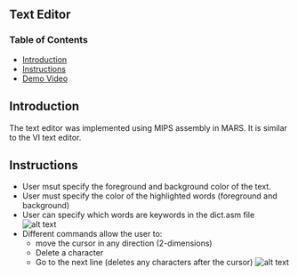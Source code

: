 ## Text Editor

### Table of Contents

- [Introduction](#introduction)
- [Instructions](#instructions)
- [Demo Video](#demo-video)

## Introduction 

The text editor was implemented using MIPS assembly in MARS. It is similar to the VI text editor. 

## Instructions

- User msut specify the foreground and background color of the text.
- User must specify the color of the highlighted words (foreground and background)
- User can specify which words are keywords in the dict.asm file
![alt text](https://i.imgur.com/YwsyGbi.png)
- Different commands allow the user to:
    - move the cursor in any direction (2-dimensions)
    - Delete a character
    - Go to the next line (deletes any characters after the cursor)
![alt text](https://i.imgur.com/EPlS406.png)